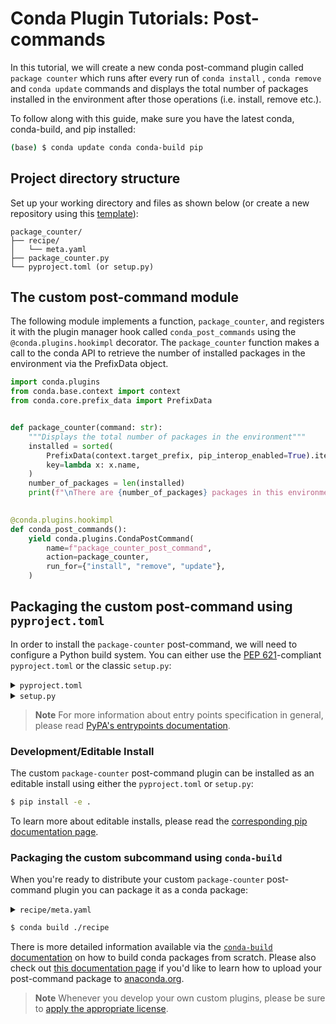 [template]: https://github.com/conda/conda-plugin-template/generate
[pyproject.toml docs]: https://packaging.python.org/en/latest/tutorials/packaging-projects/#creating-pyproject-toml
[entrypoints docs]: https://packaging.python.org/en/latest/specifications/entry-points/
[editable install doc]: https://pip.pypa.io/en/stable/topics/local-project-installs/#editable-installs
[build conda packages]: https://docs.conda.io/projects/conda-build/en/latest/user-guide/tutorials/build-pkgs.html
[upload to anaconda.org]: https://docs.anaconda.com/anacondaorg/user-guide/tasks/work-with-packages/#uploading-packages
[anaconda.org site]: https://anaconda.org/
[pluggy docs]: https://pluggy.readthedocs.io/en/stable/index.html
[licenses]: https://docs.conda.io/projects/conda/en/latest/dev-guide/plugin-api/index.html#a-note-on-licensing
[pep 621]: https://peps.python.org/pep-0621/
[setup.py docs]: https://docs.python.org/3/distutils/setupscript.html

# Conda Plugin Tutorials: Post-commands

In this tutorial, we will create a new conda post-command plugin called `package counter` which runs after every run of `conda install` , `conda remove` and `conda update` commands and displays the total number of packages installed in the environment after those operations (i.e. install, remove etc.).

To follow along with this guide, make sure you have the latest conda, conda-build, and pip installed:

```bash
(base) $ conda update conda conda-build pip
```

## Project directory structure

Set up your working directory and files as shown below (or create a new repository using this [template][template]):

```
package_counter/
├── recipe/
│   └── meta.yaml
├── package_counter.py
└── pyproject.toml (or setup.py)
```

## The custom post-command module

The following module implements a function, `package_counter`, and registers it with the plugin manager hook called `conda_post_commands` using the `@conda.plugins.hookimpl` decorator. The `package_counter` function makes a call to the conda API to retrieve the number of installed packages in the environment via the PrefixData object.

```python
import conda.plugins
from conda.base.context import context
from conda.core.prefix_data import PrefixData


def package_counter(command: str):
    """Displays the total number of packages in the environment"""
    installed = sorted(
        PrefixData(context.target_prefix, pip_interop_enabled=True).iter_records(),
        key=lambda x: x.name,
    )
    number_of_packages = len(installed)
    print(f"\nThere are {number_of_packages} packages in this environment.")
    

@conda.plugins.hookimpl
def conda_post_commands():
    yield conda.plugins.CondaPostCommand(
        name=f"package_counter_post_command",
        action=package_counter,
        run_for={"install", "remove", "update"},
    )
```

## Packaging the custom post-command using `pyproject.toml`

In order to install the `package-counter` post-command, we will need to configure a Python build system. You can either use the [PEP 621][pep 621]-compliant `pyproject.toml` or the classic `setup.py`:

<details>
<summary><code>pyproject.toml</code></summary>

```toml
[build-system]
requires = ["setuptools>=61.0", "setuptools-scm"]
build-backend = "setuptools.build_meta"

[project]
name = "package-counter"
version = "1.0"
description = "Displays the number of packages in the environment"
requires-python = ">=3.7"
dependencies = ["conda"]

[project.entry-points.conda]
package-counter = "package_counter"

[tool.setuptools]
py-modules = ["package_counter"]
```

> **Note**
> #### `[build-system]`
> - `requires` This is a list of requirement specifiers for build-time dependencies of a package.
> - `build-backend` Build backends have the ability to accept configuration settings, which can change the way that the package building is handled.
>
> #### `[project]`
> * `name` (required) This is the name of the package that contains your subcommand. This is also how others will find your subcommand package if you choose to upload it to PyPI.
> * `version` (required) The version of the project; can be specified *either* statically or listed as dynamic.
> * `description` A brief description of the project.
> * `requires-python` The version(s) of Python required by your project.
> * `dependencies` These are the dependencies for your project. This specific subcommand example requires both `conda` and `sympy`, which is why they are both listed here.
>
> For more information on `pyproject.toml` see the [PyPA packaging documentation][pyproject.toml docs].

</details>

<details>
<summary><code>setup.py</code></summary>

```python
from setuptools import setup

setup(
    name="package-counter",
    version="1.0",
    description="Displays the number of packages in the environment",
    python_requires=">=3.7",
    install_requires=["conda"],
    py_modules=["package_counter"],
    entry_points={"conda": ["package-counter = package_counter"]},
)
```

> **Note**
> * `name` This is the name of the package that contains your subcommand. This is also how others will find your subcommand package if you choose to upload it to PyPI.
> * `install_requires` These are all of the dependencies for your project. This should at a minimum always contain the version of conda for which your plugin is compatible with.
> * `entry_points` The entry point you list here is how conda will discover your plugin and should point to the file containing the `conda.plugins.register` hook. In our simple use case, it points to the `package_counter` module contained within the `package_counter.py` file. For more complex examples where your module is contained within a folder, it may look more like `my_module.main` or `my_modules.plugin_hooks`.
> * `py_modules` The `py_modules` variables lets `setup` know exactly where to look for all of the modules that comprise your plugin source code.
>
> For more information on `setup.py` see the [Python setup script documentation][setup.py docs].

</details>

> **Note**
> For more information about entry points specification in general, please read [PyPA's entrypoints documentation][entrypoints docs].

### Development/Editable Install

The custom `package-counter` post-command plugin can be installed as an editable install using either the `pyproject.toml` or `setup.py`:

```bash
$ pip install -e .
```

To learn more about editable installs, please read the [corresponding pip documentation page][editable install doc].

### Packaging the custom subcommand using `conda-build`

When you're ready to distribute your custom `package-counter` post-command plugin you can package it as a conda package:

<details>
<summary><code>recipe/meta.yaml</code></summary>

```yaml
package:
  name: package-counter
  version: 1.0

source:
  path: ../

build:
  script: $PYTHON -m pip install --no-deps .

requirements:
  host:
    - python >=3.7

  run:
    - conda
    - python >=3.7

about:
  home: https://github.com/conda/conda-plugin-template
  license: BSD-3-Clause
  summary: Package counter conda post-command
```

</details>

```bash
$ conda build ./recipe
```

There is more detailed information available via the [`conda-build` documentation][build conda packages] on how to build conda packages from scratch. Please also check out [this documentation page][upload to anaconda.org] if you'd like to learn how to upload your post-command package to [anaconda.org][anaconda.org site].

> **Note**
> Whenever you develop your own custom plugins, please be sure to [apply the appropriate license][licenses].
